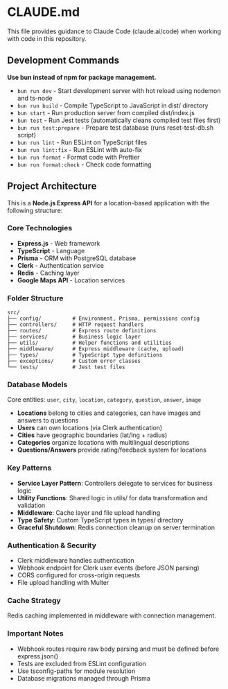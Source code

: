 # CLAUDE.md

This file provides guidance to Claude Code (claude.ai/code) when working with code in this repository.

## Development Commands

**Use bun instead of npm for package management.**

- `bun run dev` - Start development server with hot reload using nodemon and ts-node
- `bun run build` - Compile TypeScript to JavaScript in dist/ directory
- `bun start` - Run production server from compiled dist/index.js
- `bun test` - Run Jest tests (automatically cleans compiled test files first)
- `bun run test:prepare` - Prepare test database (runs reset-test-db.sh script)
- `bun run lint` - Run ESLint on TypeScript files
- `bun run lint:fix` - Run ESLint with auto-fix
- `bun run format` - Format code with Prettier
- `bun run format:check` - Check code formatting

## Project Architecture

This is a **Node.js Express API** for a location-based application with the following structure:

### Core Technologies
- **Express.js** - Web framework
- **TypeScript** - Language
- **Prisma** - ORM with PostgreSQL database
- **Clerk** - Authentication service
- **Redis** - Caching layer
- **Google Maps API** - Location services

### Folder Structure
```
src/
├── config/          # Environment, Prisma, permissions config
├── controllers/     # HTTP request handlers  
├── routes/          # Express route definitions
├── services/        # Business logic layer
├── utils/           # Helper functions and utilities
├── middleware/      # Express middleware (cache, upload)
├── types/           # TypeScript type definitions
├── exceptions/      # Custom error classes
└── tests/           # Jest test files
```

### Database Models
Core entities: `user`, `city`, `location`, `category`, `question`, `answer`, `image`

- **Locations** belong to cities and categories, can have images and answers to questions
- **Users** can own locations (via Clerk authentication)
- **Cities** have geographic boundaries (lat/lng + radius)
- **Categories** organize locations with multilingual descriptions
- **Questions/Answers** provide rating/feedback system for locations

### Key Patterns
- **Service Layer Pattern**: Controllers delegate to services for business logic
- **Utility Functions**: Shared logic in utils/ for data transformation and validation
- **Middleware**: Cache layer and file upload handling
- **Type Safety**: Custom TypeScript types in types/ directory
- **Graceful Shutdown**: Redis connection cleanup on server termination

### Authentication & Security
- Clerk middleware handles authentication
- Webhook endpoint for Clerk user events (before JSON parsing)
- CORS configured for cross-origin requests
- File upload handling with Multer

### Cache Strategy
Redis caching implemented in middleware with connection management.

### Important Notes
- Webhook routes require raw body parsing and must be defined before express.json()
- Tests are excluded from ESLint configuration
- Use tsconfig-paths for module resolution
- Database migrations managed through Prisma